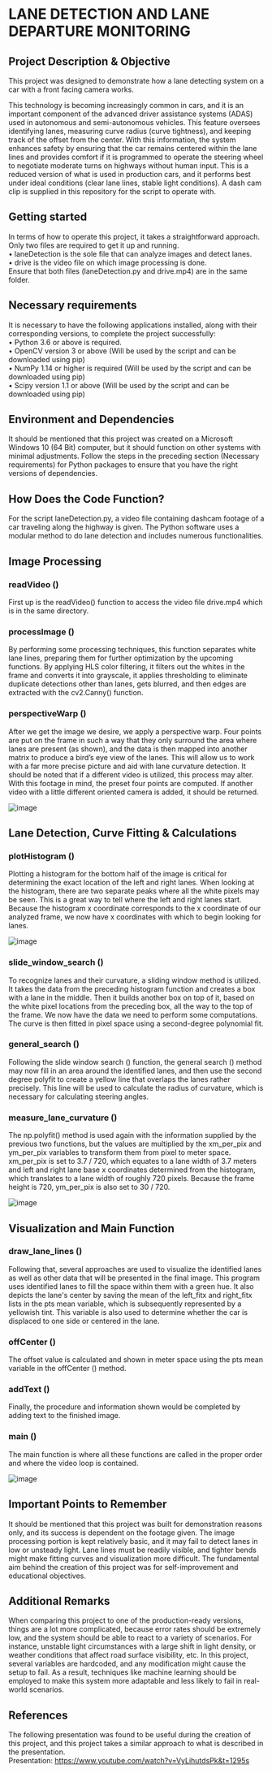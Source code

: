 # LANE DETECTION AND LANE DEPARTURE MONITORING

## Project Description & Objective
This project was designed to demonstrate how a lane detecting system on a car with a front facing camera works.<br />

This technology is becoming increasingly common in cars, and it is an important component of the advanced driver assistance systems (ADAS) used in autonomous and semi-autonomous vehicles. This feature oversees identifying lanes, measuring curve radius (curve tightness), and keeping track of the offset from the center. With this information, the system enhances safety by ensuring that the car remains centered within the lane lines and provides comfort if it is programmed to operate the steering wheel to negotiate moderate turns on highways without human input. This is a reduced version of what is used in production cars, and it performs best under ideal conditions (clear lane lines, stable light conditions). A dash cam clip is supplied in this repository for the script to operate with.<br />

## Getting started
In terms of how to operate this project, it takes a straightforward approach.<br />
Only two files are required to get it up and running.<br />
• laneDetection is the sole file that can analyze images and detect lanes.<br />
• drive is the video file on which image processing is done.<br />
Ensure that both files (laneDetection.py and drive.mp4) are in the same folder.<br />

## Necessary requirements
It is necessary to have the following applications installed, along with their corresponding versions, to complete the project successfully:<br />
• Python 3.6 or above is required.<br />
• OpenCV version 3 or above (Will be used by the script and can be downloaded using pip)<br />
• NumPy 1.14 or higher is required (Will be used by the script and can be downloaded using pip)<br />
• Scipy version 1.1 or above (Will be used by the script and can be downloaded using pip)<br />

## Environment and Dependencies
It should be mentioned that this project was created on a Microsoft Windows 10 (64 Bit) computer, but it should function on other systems with minimal adjustments. Follow the steps in the preceding section (Necessary requirements) for Python packages to ensure that you have the right versions of dependencies.<br />

## How Does the Code Function?
For the script laneDetection.py, a video file containing dashcam footage of a car traveling along the highway is given. The Python software uses a modular method to do lane detection and includes numerous functionalities.<br />

## Image Processing

### readVideo ()
First up is the readVideo() function to access the video file drive.mp4 which is in the same directory.<br />

### processImage ()
By performing some processing techniques, this function separates white lane lines, preparing them for further optimization by the upcoming functions. By applying HLS color filtering, it filters out the whites in the frame and converts it into grayscale, it applies thresholding to eliminate duplicate detections other than lanes, gets blurred, and then edges are extracted with the cv2.Canny() function.<br />

### perspectiveWarp ()
After we get the image we desire, we apply a perspective warp. Four points are put on the frame in such a way that they only surround the area where lanes are present (as shown), and the data is then mapped into another matrix to produce a bird’s eye view of the lanes. This will allow us to work with a far more precise picture and aid with lane curvature detection. It should be noted that if a different video is utilized, this process may alter. With this footage in mind, the preset four points are computed. If another video with a little different oriented camera is added, it should be returned. <br />

![image](https://user-images.githubusercontent.com/72935128/127897521-b174d4b5-8aaf-4af9-93fe-7fd2ed065f61.png)<br />

## Lane Detection, Curve Fitting & Calculations

### plotHistogram ()
Plotting a histogram for the bottom half of the image is critical for determining the exact location of the left and right lanes. When looking at the histogram, there are two separate peaks where all the white pixels may be seen. This is a great way to tell where the left and right lanes start. Because the histogram x coordinate corresponds to the x coordinate of our analyzed frame, we now have x coordinates with which to begin looking for lanes.<br />

![image](https://user-images.githubusercontent.com/72935128/127897626-5254496b-f487-42dc-9acb-bbb98f0067c9.png)<br />

### slide_window_search ()
To recognize lanes and their curvature, a sliding window method is utilized. It takes the data from the preceding histogram function and creates a box with a lane in the middle. Then it builds another box on top of it, based on the white pixel locations from the preceding box, all the way to the top of the frame. We now have the data we need to perform some computations. The curve is then fitted in pixel space using a second-degree polynomial fit.<br />

### general_search ()
Following the slide window search () function, the general search () method may now fill in an area around the identified lanes, and then use the second degree polyfit to create a yellow line that overlaps the lanes rather precisely. This line will be used to calculate the radius of curvature, which is necessary for calculating steering angles.<br />

### measure_lane_curvature ()
The np.polyfit() method is used again with the information supplied by the previous two functions, but the values are multiplied by the xm_per_pix and ym_per_pix variables to transform them from pixel to meter space. xm_per_pix is set to 3.7 / 720, which equates to a lane width of 3.7 meters and left and right lane base x coordinates determined from the histogram, which translates to a lane width of roughly 720 pixels. Because the frame height is 720, ym_per_pix is also set to 30 / 720.<br />

![image](https://user-images.githubusercontent.com/72935128/127897911-33de0ba1-8e1c-43b2-b85a-7bc249358380.png)<br />


## Visualization and Main Function

### draw_lane_lines ()
Following that, several approaches are used to visualize the identified lanes as well as other data that will be presented in the final image. This program uses identified lanes to fill the space within them with a green hue. It also depicts the lane's center by saving the mean of the left_fitx and right_fitx lists in the pts mean variable, which is subsequently represented by a yellowish tint. This variable is also used to determine whether the car is displaced to one side or centered in the lane.<br />

### offCenter ()
The offset value is calculated and shown in meter space using the pts mean variable in the offCenter () method.<br />

### addText ()
Finally, the procedure and information shown would be completed by adding text to the finished image.<br />

### main ()
The main function is where all these functions are called in the proper order and where the video loop is contained.<br />

![image](https://user-images.githubusercontent.com/72935128/127897950-ad3a5ad9-f63c-40f2-ac5b-804cc87fc7e3.png)<br />
 
## Important Points to Remember
It should be mentioned that this project was built for demonstration reasons only, and its success is dependent on the footage given. The image processing portion is kept relatively basic, and it may fail to detect lanes in low or unsteady light. Lane lines must be readily visible, and tighter bends might make fitting curves and visualization more difficult. The fundamental aim behind the creation of this project was for self-improvement and educational objectives.<br />

## Additional Remarks
When comparing this project to one of the production-ready versions, things are a lot more complicated, because error rates should be extremely low, and the system should be able to react to a variety of scenarios. For instance, unstable light circumstances with a large shift in light density, or weather conditions that affect road surface visibility, etc. In this project, several variables are hardcoded, and any modification might cause the setup to fail. As a result, techniques like machine learning should be employed to make this system more adaptable and less likely to fail in real-world scenarios.<br />

## References
The following presentation was found to be useful during the creation of this project, and this project takes a similar approach to what is described in the presentation.<br />
Presentation: https://www.youtube.com/watch?v=VyLihutdsPk&t=1295s

